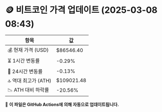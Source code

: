 # 🪙 비트코인 가격 업데이트 (2025-03-08 08:43)

| 항목                | 값 |
|--------------------|----------------|
| 💰 현재 가격 (USD) | $86546.40 |
| ⏳ 1시간 변동률    | -0.29% |
| 📆 24시간 변동률   | -0.13% |
| 🔝 역대 최고가 (ATH) | $109021.48 |
| 📉 ATH 대비 하락률 | -20.56% |

🔄 **이 파일은 GitHub Actions에 의해 자동으로 업데이트됩니다.**
